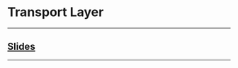 # Transport Layer
---

## [Slides](https://redhawks-my.sharepoint.com/:p:/r/personal/bowermanjess_seattleu_edu/_layouts/15/Doc.aspx?sourcedoc=%7B689DDC5D-DB38-4626-A6F5-5C59AA594345%7D&file=9-Transport-Layer.pptx&action=edit&mobileredirect=true)
---
